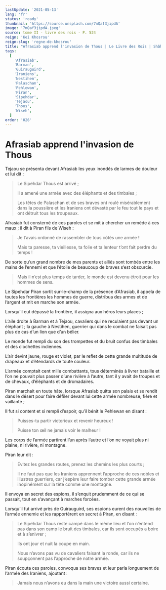 ```yaml
---
lastUpdate: '2021-05-13'
lang: 'fr'
status: 'ready'
thumbnail: 'https://source.unsplash.com/7mQaf3jipdA'
image: '7mQaf3jipdA.jpeg'
source: tome II - livre des rois - P. 524
reign: 'Keï Khosrou'
reign-slug: 'regne-de-khosrou'
title: "Afrasiab apprend l'invasion de Thous | Le Livre des Rois | Shâhnâmeh"
tags:
  [
    'Afrasiab',
    'Barman',
    'Guirauguird',
    'Iraniens',
    'Nestihen',
    'Palaschan',
    'Pehlewan',
    'Piran',
    'Sipehdar',
    'Tejaou',
    'Thous',
    'Wiseh',
  ]
order: '026'
---
```


<!-- LTeX: language=fr -->

# Afrasiab apprend l'invasion de Thous

Tejaou se présenta devant Afrasiab les yeux inondés de larmes de douleur et lui dit :

> Le Sipehdar Thous est arrivé ;
>
> Il a amené une armée avec des éléphants et des timbales ;
>
> Les têtes de Palaschan et de ses braves ont roulé misérablement dans la poussière et les Iraniens ont dévasté par le feu tout le pays et ont détruit tous les troupeaux.

Afrasiab fut consterné de ces paroles et se mit à chercher un remède à ces maux ; il dit à Piran fils de Wiseh :

> Je t’avais ordonné de rassembler de tous côtés une armée !
>
> Mais ta paresse, ta vieillesse, ta folie et ta lenteur t’ont fait perdre du temps !

De sorte qu’un grand nombre de mes parents et alliés sont tombés entre les mains de l’ennemi et que l’étoile de beaucoup de braves s’est obscurcie.
>
> Mais il n’est plus temps de tarder, le monde est devenu étroit pour les hommes de sens.

Le Sipehdar Piran sortit sur-le-champ de la présence d’Afrasiab, il appela de toutes les frontières les hommes de guerre, distribua des armes et de l’argent et mit en marche son armée.

Lorsqu’il eut dépassé la frontière, il assigna aux héros leurs places ;

L’aile droite à Barman et à Tejaou, cavaliers qui ne reculaient pas devant un éléphant ; la gauche à Nestihen, guerrier qui dans le combat ne faisait pas plus de cas d’un lion que d’un bélier.

Le monde fut rempli du son des trompettes et du bruit confus des timbales et des clochettes indiennes.

L’air devint jaune, rouge et violet, par le reflet de cette grande multitude de drapeaux et d’étendards de toute couleur.

L’armée comptait cent mille combattants, tous déterminés à livrer bataille et l’on ne pouvait plus passer d’une rivière à l’autre, tant il y avait de troupes et de chevaux, d’éléphants et de dromadaires.

Piran marchait en toute hâte, lorsque Afrasiab quitta son palais et se rendit dans le désert pour faire défiler devant lui cette armée nombreuse, fière et vaillante ;

Il fut si content et si rempli d’espoir, qu’il bénit le Pehlewan en disant :

> Puisses-tu partir victorieux et revenir heureux !
>
> Puisse ton œil ne jamais voir le malheur !

Les corps de l’armée partirent l’un après l’autre et l’on ne voyait plus ni plaine, ni rivière, ni montagne.

Piran leur dit :

> Évitez les grandes routes, prenez les chemins les plus courts ;
>
> Il ne faut pas que les Iraniens apprennent l’approche de ces nobles et illustres guerriers, car j’espère leur faire tomber cette grande armée inopinément sur la tête comme une montagne.

Il envoya en secret des espions, il s’enquit prudemment de ce qui se passait, tout en s’avançant à marches forcées.

Lorsqu’il fut arrivé près de Guirauguird, ses espions eurent des nouvelles de l’armée ennemie et les rapportèrent en secret à Piran, en disant :

> Le Sipehdar Thous reste campé dans le même lieu et l’on n’entend pas dans son camp le bruit des timbales, car ils sont occupés a boire et à s’enivrer ;
>
> Ils ont jour et nuit la coupe en main.
>
> Nous n’avons pas vu de cavaliers faisant la ronde, car ils ne soupçonnent pas l’approche de notre armée.

Piran écouta ces paroles, convoqua ses braves et leur parla longuement de l’armée des Iraniens, ajoutant :

> Jamais nous n’avons eu dans la main une victoire aussi certaine.
